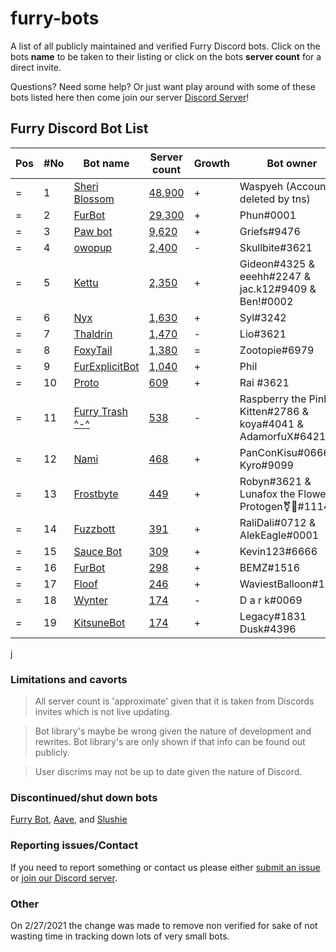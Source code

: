 # furry-bots

A list of all publicly maintained and verified Furry Discord bots. Click on the bots **name** to be taken to their listing or click on the bots **server count** for a direct  invite.

Questions? Need some help? Or just want play around with some of these bots listed here then come join our server [Discord Server](https://discord.gg/c4q5GMN2n4)!



## Furry Discord Bot List 

| Pos | #No | Bot name | Server count | Growth | Bot owner | Bot lib
| --- | --- | -------- | -------------| ----- | ----------- | ---------- |
| = | 1 | [Sheri Blossom](https://discord.bots.gg/bots/346702890368368640) | [48,900](https://discord.com/oauth2/authorize?client_id=346702890368368640&scope=applications.commands%20bot) | + | Waspyeh (Account deleted by tns) | Discord.py
| = | 2 | [FurBot](https://discord.bots.gg/bots/174186616422662144) | [29,300](https://discord.com/oauth2/authorize?client_id=174176308396425217&scope=applications.commands%20bot) | + | Phun#0001 | Discordie
| = | 3 | [Paw bot](https://discord.bots.gg/bots/663823539672973353) | [9,620](https://discord.com/oauth2/authorize?client_id=663823539672973353&scope=applications.commands%20bot) | + | Griefs#9476 | Discord.js
| = | 4 | [owopup](https://discord.bots.gg/bots/365255872181567489) | [2,400](https://discord.com/oauth2/authorize?client_id=365255872181567489&scope=applications.commands%20bot) | - | Skullbite#3621 | Discord.py
| = | 5 | [Kettu](https://discord.bots.gg/bots/667131062941384757) | [2,350](https://discord.com/oauth2/authorize?client_id=667131062941384757&scope=applications.commands%20bot) | + | Gideon#4325 & eeehh#2247 & jac.k12#9409 & Ben!#0002 | Discord.js
| = | 6 | [Nyx](https://discord.bots.gg/bots/600206352916414464) | [1,630](https://discord.com/oauth2/authorize?client_id=600206352916414464&scope=applications.commands%20bot) | + | Syl#3242 | Eris
| = | 7 | [Thaldrin](https://discord.bots.gg/bots/434662676547764244) | [1,470](https://discord.com/oauth2/authorize?client_id=434662676547764244&scope=applications.commands%20bot) | - | Lio#3621 | Discord.js
| = | 8 | [FoxyTail](https://discord.bots.gg/bots/716682147749953616) | [1,380](https://discord.com/oauth2/authorize?client_id=716682147749953616&scope=applications.commands%20bot) | = | Zootopie#6979 | Discord.js
| = | 9 | [FurExplicitBot](https://discord.bots.gg/bots/534828939198070824) | [1,040](https://discord.com/oauth2/authorize?=&client_id=534828939198070824&scope=applications.commands%20bot) | + | Phil | Flipper#3621 | Discord.js
| = | 10 | [Proto](https://discord.bots.gg/bots/724601984241369100) | [609](https://discord.com/oauth2/authorize?client_id=724601984241369100&scope=applications.commands%20bot) | + | Rai #3621 | Discord.net
| = | 11 | [Furry Trash ^-^](https://top.gg/bot/417900655601254420) | [538](https://discord.com/oauth2/authorize?client_id=417900655601254420&scope=applications.commands%20bot) | - | Raspberry the Pink Kitten#2786 & koya#4041 & AdamorfuX#6421 | Discord.py
| = | 12 | [Nami](https://top.gg/bot/747612596982513724) | [468](https://discord.com/oauth2/authorize?client_id=747612596982513724&scope=applications.commands%20bot) | + | PanConKisu#0666 Kyro#9099 | Unknown
| = | 13 | [Frostbyte](https://discord.boats/bot/732233716604076075) | [449](https://discord.com/oauth2/authorize?client_id=732233716604076075&scope=applications.commands%20bot) | + | Robyn#3621 & Lunafox the Flower Protogen⚧🌸#1114 | Discord.py 
| = | 14 | [Fuzzbott](https://top.gg/bot/730633518992064514) | [391](https://discord.com/oauth2/authorize?client_id=730633518992064514&scope=applications.commands%20bot) | + | RaliDali#0712 & AlekEagle#0001 | Eris
| = | 15 | [Sauce Bot](https://discord.bots.gg/bots/730158145489338409) | [309](https://discord.com/oauth2/authorize?client_id=730158145489338409&scope=applications.commands%20bot) | + | Kevin123#6666 | Discord.js
| = | 16 | [FurBot](https://top.gg/bot/716259432878702633) | [298](https://discord.com/oauth2/authorize?client_id=716259432878702633&scope=applications.commands%20bot) | + | BEMZ#1516 | Discord.py
| = | 17 | [Floof](https://top.gg/bot/780116896775274538) | [246](https://discord.com/oauth2/authorize?client_id=780116896775274538&scope=applications.commands%20bot) | + | WaviestBalloon#1961 | Unknown
| = | 18 | [Wynter](https://discords.com/bots/bot/548269826020343809) | [174](https://discord.com/oauth2/authorize?client_id=548269826020343809&scope=applications.commands%20bot) | - | D a r k#0069 | Discord.js
| = | 19 | [KitsuneBot](https://discord.bots.gg/bots/738229595626668102) | [174](https://discord.com/oauth2/authorize?client_id=738229595626668102&scope=applications.commands%20bot) | + | Legacy#1831 Dusk#4396 | Unknown

j

### Limitations and cavorts

> All server count is 'approximate' given that it is taken from Discords invites which is not live updating. 

> Bot library's maybe be wrong given the nature of development and rewrites. Bot library's are only shown if that info can be found out publicly.

> User discrims may not be up to date given the nature of Discord.

### Discontinued/shut down bots

[Furry Bot](https://discord.com/oauth2/authorize?client_id=398251412246495233&scope=applications.commands%20bot), [Aave](https://discord.com/oauth2/authorize?client_id=486185195989368852&scope=applications.commands%20bot), and [Slushie](https://discord.com/oauth2/authorize?client_id=670786019037020188&scope=applications.commands%20bot) 

### Reporting issues/Contact

If you need to report something or contact us please either [submit an issue](https://github.com/Gideon-foxo/furry-bots/issues/new) or [join our Discord server](https://discord.gg/c4q5GMN2n4).

### Other

On 2/27/2021 the change was made to remove non verified for sake of not wasting time in tracking down lots of very small bots.
